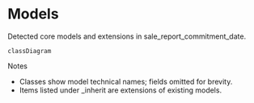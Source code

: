 # Models

Detected core models and extensions in sale_report_commitment_date.

```mermaid
classDiagram
```

Notes
- Classes show model technical names; fields omitted for brevity.
- Items listed under _inherit are extensions of existing models.
